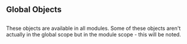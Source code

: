 ## Global Objects

## 

These objects are available in all modules. Some of these objects aren't
actually in the global scope but in the module scope - this will be noted.